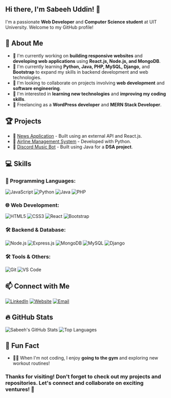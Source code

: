 ## Hi there, I'm Sabeeh Uddin! 👋

I'm a passionate **Web Developer** and **Computer Science student** at UIT University. Welcome to my GitHub profile!

## 🚀 About Me

- 🔭 I'm currently working on **building responsive websites** and **developing web applications** using **React.js, Node.js, and MongoDB**.
- 🌱 I'm currently learning **Python, Java, PHP, MySQL, Django,** and **Bootstrap** to expand my skills in backend development and web technologies.
- 👯 I'm looking to collaborate on projects involving **web development** and **software engineering**.
- 🤔 I'm interested in **learning new technologies** and **improving my coding skills**.
- 💼 Freelancing as a **WordPress developer** and **MERN Stack Developer**.

## 🏆 Projects

- 🚀 [News Application](https://github.com/sab-eeh/news-application) - Built using an external API and React.js.
- 💼 [Airline Management System](https://github.com/sab-eeh/airline-management) - Developed with Python.
- 🎵 [Discord Music Bot](https://github.com/sab-eeh/discord-music-bot) - Built using Java for a **DSA project**.

## 💻 Skills

### 🚀 Programming Languages:

![JavaScript](https://img.shields.io/badge/JavaScript-F7DF1E?style=for-the-badge&logo=javascript&logoColor=black)
![Python](https://img.shields.io/badge/Python-3776AB?style=for-the-badge&logo=python&logoColor=white)
![Java](https://img.shields.io/badge/Java-ED8B00?style=for-the-badge&logo=java&logoColor=white)
![PHP](https://img.shields.io/badge/PHP-777BB4?style=for-the-badge&logo=php&logoColor=white)

### 🌐 Web Development:

![HTML5](https://img.shields.io/badge/HTML5-E34F26?style=for-the-badge&logo=html5&logoColor=white)
![CSS3](https://img.shields.io/badge/CSS3-1572B6?style=for-the-badge&logo=css3&logoColor=white)
![React](https://img.shields.io/badge/React-20232A?style=for-the-badge&logo=react&logoColor=61DAFB)
![Bootstrap](https://img.shields.io/badge/Bootstrap-563D7C?style=for-the-badge&logo=bootstrap&logoColor=white)

### 🛠 Backend & Database:

![Node.js](https://img.shields.io/badge/Node.js-43853D?style=for-the-badge&logo=node.js&logoColor=white)
![Express.js](https://img.shields.io/badge/Express.js-000000?style=for-the-badge&logo=express&logoColor=white)
![MongoDB](https://img.shields.io/badge/MongoDB-4EA94B?style=for-the-badge&logo=mongodb&logoColor=white)
![MySQL](https://img.shields.io/badge/MySQL-4479A1?style=for-the-badge&logo=mysql&logoColor=white)
![Django](https://img.shields.io/badge/Django-092E20?style=for-the-badge&logo=django&logoColor=white)

### 🛠 Tools & Others:

![Git](https://img.shields.io/badge/Git-F05032?style=for-the-badge&logo=git&logoColor=white)
![VS Code](https://img.shields.io/badge/VS%20Code-007ACC?style=for-the-badge&logo=visual-studio-code&logoColor=white)

## 📫 Connect with Me

[![LinkedIn](https://img.shields.io/badge/LinkedIn-0077B5?style=for-the-badge&logo=linkedin&logoColor=white)](https://www.linkedin.com/in/sabeeh-uddin/)
[![Website](https://img.shields.io/badge/Website-FF7139?style=for-the-badge&logo=google-chrome&logoColor=white)](https://sabeehworks.online)
[![Email](https://img.shields.io/badge/Email-D14836?style=for-the-badge&logo=gmail&logoColor=white)](mailto:jennifer@factoryplacehospitality.com)


## 🔥 GitHub Stats

![Sabeeh's GitHub Stats](https://github-readme-stats.vercel.app/api?username=yourusername&show_icons=true&theme=radical)
![Top Languages](https://github-readme-stats.vercel.app/api/top-langs/?username=yourusername&layout=compact&theme=radical)


## 🎉 Fun Fact

- 🏋️‍♂️ When I'm not coding, I enjoy **going to the gym** and exploring new workout routines!

### Thanks for visiting! Don't forget to check out my projects and repositories. Let's connect and collaborate on exciting ventures! 🚀

